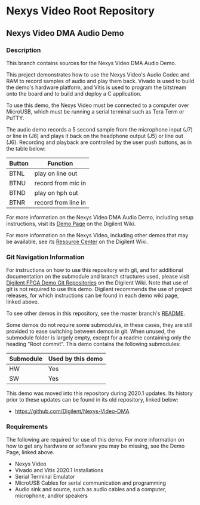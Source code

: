 # Nexys Video Root Repository

## Nexys Video DMA Audio Demo

### Description

This branch contains sources for the Nexys Video DMA Audio Demo.

This project demonstrates how to use the Nexys Video's Audio Codec and RAM to record samples of audio and play them back.
Vivado is used to build the demo's hardware platform, and Vitis is used to program the bitstream onto the board and to build and deploy a C application.

To use this demo, the Nexys Video must be connected to a computer over MicroUSB, which must be running a serial terminal such as Tera Term or PuTTY.

The audio demo records a 5 second sample from the microphone input (J7) or line in (J8) and plays it back on the headphone output (J5) or line out (J6).
Recording and playback are controlled by the user push buttons, as in the table below:

|  Button  | Function              |
| -------- | --------------------- |
|  BTNL    |  play on line out     |
|  BTNU    |  record from mic in   |
|  BTND    |  play on hph out      |
|  BTNR    |  record from line in  |

For more information on the Nexys Video DMA Audio Demo, including setup instructions, visit its [Demo Page](https://reference.digilentinc.com/reference/programmable-logic/nexys-video/demos/dma-audio) on the Digilent Wiki.

For more information on the Nexys Video, including other demos that may be available, see its [Resource Center](https://reference.digilentinc.com/reference/programmable-logic/nexys-video/start) on the Digilent Wiki.

### Git Navigation Information

For instructions on how to use this repository with git, and for additional documentation on the submodule and branch structures used, please visit [Digilent FPGA Demo Git Repositories](https://reference.digilentinc.com/reference/programmable-logic/documents/git) on the Digilent Wiki.
Note that use of git is not required to use this demo.
Digilent recommends the use of project releases, for which instructions can be found in each demo wiki page, linked above.

To see other demos in this repository, see the master branch's [README](https://github.com/Digilent/Nexys-Video).

Some demos do not require some submodules, in these cases, they are still provided to ease switching between demos in git.
When unused, the submodule folder is largely empty, except for a readme containing only the heading "Root commit".
This demo contains the following submodules:

| Submodule | Used by this demo |
|-----------|-------------------|
| HW        | Yes               |
| SW        | Yes               |

This demo was moved into this repository during 2020.1 updates.
Its history prior to these updates can be found in its old repository, linked below:
* https://github.com/Digilent/Nexys-Video-DMA

### Requirements

The following are required for use of this demo.
For more information on how to get any hardware or software you may be missing, see the Demo Page, linked above.

* Nexys Video
* Vivado and Vitis 2020.1 Installations
* Serial Terminal Emulator
* MicroUSB Cables for serial communication and programming
* Audio sink and source, such as audio cables and a computer, microphone, and/or speakers